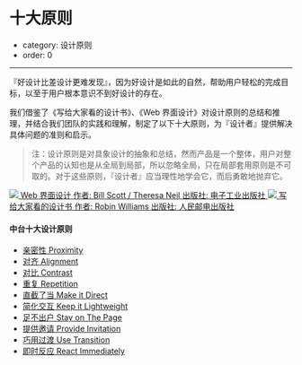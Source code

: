 # 十大原则

- category: 设计原则
- order: 0

---

『好设计比差设计更难发现』，因为好设计是如此的自然，帮助用户轻松的完成目标，以至于用户根本意识不到好设计的存在。

我们借鉴了《写给大家看的设计书》、《Web 界面设计》对设计原则的总结和推理，并结合我们团队的实践和理解，制定了以下十大原则，为『设计者』提供解决具体问题的准则和启示。

> 注：设计原则是对具象设计的抽象和总结，然而产品是一个整体，用户对整个产品的认知也是从全局到局部，所以忽略全局，只在局部套用原则是不可取的。对于这些原则，『设计者』应当理性地学会它，而后勇敢地抛弃它。

<div class="resource-cards">
<a target="_blank" href="http://book.douban.com/subject/3821157/" class="resource-card">
  <img src="https://os.alipayobjects.com/rmsportal/CoojVXLtoWrUSmI.png">
  <span class="resource-card-content">
    <span class="resource-card-title">Web 界面设计</span>
    <span class="resource-card-description">作者: Bill Scott / Theresa Neil</span>
    <span class="resource-card-description">出版社: 电子工业出版社</span>
  </span>
</a>
<a target="_blank" href="http://book.douban.com/subject/3323633/" class="resource-card">
  <img src="https://os.alipayobjects.com/rmsportal/SNdJVyZaZwdwJmr.png">
  <span class="resource-card-content">
    <span class="resource-card-title">写给大家看的设计书</span>
    <span class="resource-card-description">作者: Robin Williams</span>
    <span class="resource-card-description">出版社: 人民邮电出版社</span>
  </span>
</a>
</div>

#### 中台十大设计原则

- [亲密性 Proximity](./proximity)
- [对齐 Alignment]()
- [对比 Contrast]()
- [重复 Repetition]()
- [直截了当 Make it Direct]()
- [简化交互 Keep it Lightweight]()
- [足不出户 Stay on The Page]()
- [提供邀请 Provide Invitation]()
- [巧用过渡 Use Transition]()
- [即时反应 React Immediately]()
